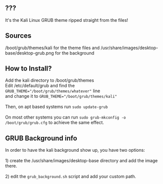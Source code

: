 ## ???
It's the Kali Linux GRUB theme ripped straight from the files!
## Sources
/boot/grub/themes/kali for the theme files and /usr/share/images/desktop-base/desktop-grub.png for the background
## How to Install?
Add the kali directory to /boot/grub/themes</br>
Edit /etc/default/grub and find the ```GRUB_THEME="/boot/grub/themes/whatever"```
line</br>and change it to ```GRUB_THEME="/boot/grub/themes/kali"```</br></br>
Then, on apt based systems run ```sudo update-grub```</br></br>
On most other systems you can run ```sudo grub-mkconfig -o /boot/grub/grub.cfg``` to achieve the same effect.
## GRUB Background info
In order to have the kali background show up, you have two options:</br></br>1) create the /usr/share/images/desktop-base directory and add the image there.</br></br>2) edit the ```grub_background.sh``` script and add your custom path.
